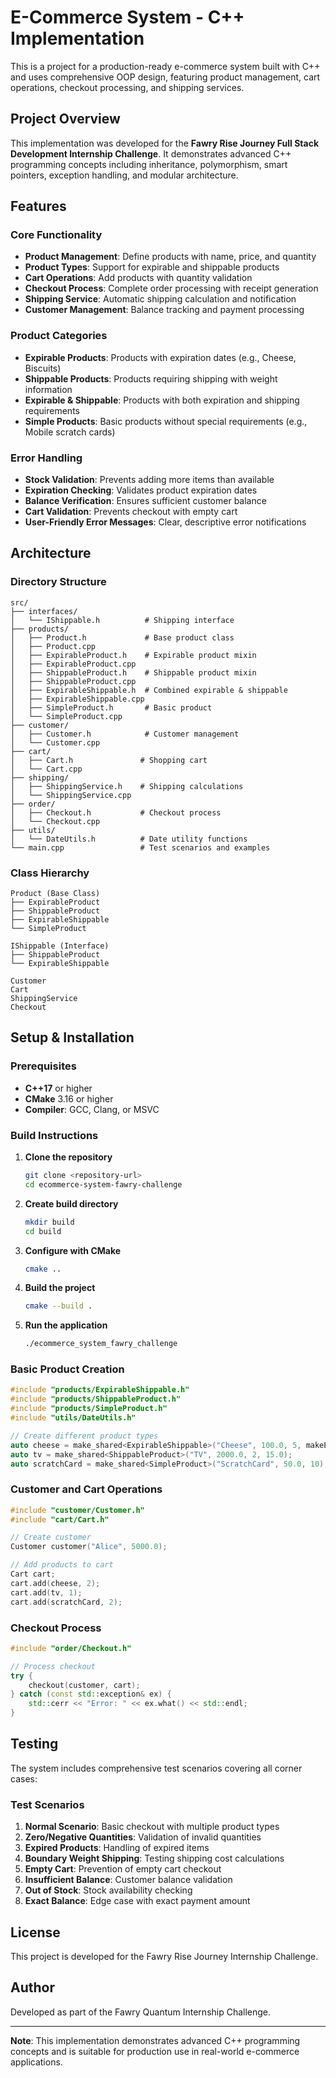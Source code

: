 # E-Commerce System - C++ Implementation

This is a project for a production-ready e-commerce system built with C++ and uses comprehensive OOP design, featuring product management, cart operations, checkout processing, and shipping services.

##  Project Overview

This implementation was developed for the **Fawry Rise Journey Full Stack Development Internship Challenge**. It demonstrates advanced C++ programming concepts including inheritance, polymorphism, smart pointers, exception handling, and modular architecture.

##  Features

### Core Functionality
- **Product Management**: Define products with name, price, and quantity
- **Product Types**: Support for expirable and shippable products
- **Cart Operations**: Add products with quantity validation
- **Checkout Process**: Complete order processing with receipt generation
- **Shipping Service**: Automatic shipping calculation and notification
- **Customer Management**: Balance tracking and payment processing

### Product Categories
- **Expirable Products**: Products with expiration dates (e.g., Cheese, Biscuits)
- **Shippable Products**: Products requiring shipping with weight information 
- **Expirable & Shippable**: Products with both expiration and shipping requirements
- **Simple Products**: Basic products without special requirements (e.g., Mobile scratch cards)

### Error Handling
- **Stock Validation**: Prevents adding more items than available
- **Expiration Checking**: Validates product expiration dates
- **Balance Verification**: Ensures sufficient customer balance
- **Cart Validation**: Prevents checkout with empty cart
- **User-Friendly Error Messages**: Clear, descriptive error notifications

##  Architecture

### Directory Structure
```
src/
├── interfaces/
│   └── IShippable.h          # Shipping interface
├── products/
│   ├── Product.h             # Base product class
│   ├── Product.cpp
│   ├── ExpirableProduct.h    # Expirable product mixin
│   ├── ExpirableProduct.cpp
│   ├── ShippableProduct.h    # Shippable product mixin
│   ├── ShippableProduct.cpp
│   ├── ExpirableShippable.h  # Combined expirable & shippable
│   ├── ExpirableShippable.cpp
│   ├── SimpleProduct.h       # Basic product
│   └── SimpleProduct.cpp
├── customer/
│   ├── Customer.h            # Customer management
│   └── Customer.cpp
├── cart/
│   ├── Cart.h               # Shopping cart
│   └── Cart.cpp
├── shipping/
│   ├── ShippingService.h    # Shipping calculations
│   └── ShippingService.cpp
├── order/
│   ├── Checkout.h           # Checkout process
│   └── Checkout.cpp
├── utils/
│   └── DateUtils.h          # Date utility functions
└── main.cpp                 # Test scenarios and examples
```

### Class Hierarchy
```
Product (Base Class)
├── ExpirableProduct
├── ShippableProduct
├── ExpirableShippable
└── SimpleProduct

IShippable (Interface)
├── ShippableProduct
└── ExpirableShippable

Customer
Cart
ShippingService
Checkout
```

##  Setup & Installation

### Prerequisites
- **C++17** or higher
- **CMake** 3.16 or higher
- **Compiler**: GCC, Clang, or MSVC

### Build Instructions

1. **Clone the repository**
   ```bash
   git clone <repository-url>
   cd ecommerce-system-fawry-challenge
   ```

2. **Create build directory**
   ```bash
   mkdir build
   cd build
   ```

3. **Configure with CMake**
   ```bash
   cmake ..
   ```

4. **Build the project**
   ```bash
   cmake --build .
   ```

5. **Run the application**
   ```bash
   ./ecommerce_system_fawry_challenge
   ```


### Basic Product Creation
```cpp
#include "products/ExpirableShippable.h"
#include "products/ShippableProduct.h"
#include "products/SimpleProduct.h"
#include "utils/DateUtils.h"

// Create different product types
auto cheese = make_shared<ExpirableShippable>("Cheese", 100.0, 5, makeExpiry(2025,7,10), 0.2);
auto tv = make_shared<ShippableProduct>("TV", 2000.0, 2, 15.0);
auto scratchCard = make_shared<SimpleProduct>("ScratchCard", 50.0, 10);
```

### Customer and Cart Operations
```cpp
#include "customer/Customer.h"
#include "cart/Cart.h"

// Create customer
Customer customer("Alice", 5000.0);

// Add products to cart
Cart cart;
cart.add(cheese, 2);
cart.add(tv, 1);
cart.add(scratchCard, 2);
```

### Checkout Process
```cpp
#include "order/Checkout.h"

// Process checkout
try {
    checkout(customer, cart);
} catch (const std::exception& ex) {
    std::cerr << "Error: " << ex.what() << std::endl;
}
```

##  Testing

The system includes comprehensive test scenarios covering all corner cases:

### Test Scenarios
1. **Normal Scenario**: Basic checkout with multiple product types
2. **Zero/Negative Quantities**: Validation of invalid quantities
3. **Expired Products**: Handling of expired items
4. **Boundary Weight Shipping**: Testing shipping cost calculations
5. **Empty Cart**: Prevention of empty cart checkout
6. **Insufficient Balance**: Customer balance validation
7. **Out of Stock**: Stock availability checking
8. **Exact Balance**: Edge case with exact payment amount


##  License

This project is developed for the Fawry Rise Journey Internship Challenge.

##  Author

Developed as part of the Fawry Quantum Internship Challenge.

---

**Note**: This implementation demonstrates advanced C++ programming concepts and is suitable for production use in real-world e-commerce applications. 
